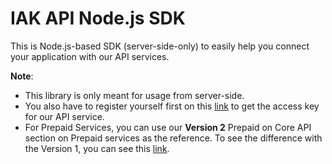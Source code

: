 # IAK API Node.js SDK

This is Node.js-based SDK (server-side-only) to easily help you connect your application with our API services.

**Note**:
* This library is only meant for usage from server-side.
* You also have to register yourself first on this [link](https://iak.id/) to get the access key for our API service.
* For Prepaid Services, you can use our **Version 2** Prepaid on Core API section on Prepaid services as the reference. To see the difference with the Version 1, you can see this [link](https://api.iak.id/docs/reference/docs/prepaid/core/v1-vs-v2.md).